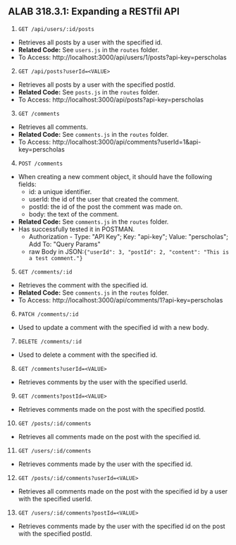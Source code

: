 ## ALAB 318.3.1: Expanding a RESTfil API

1. `GET /api/users/:id/posts`

- Retrieves all posts by a user with the specified id.
- **Related Code:** See `users.js` in the `routes` folder.
- To Access: http://localhost:3000/api/users/1/posts?api-key=perscholas

2. `GET /api/posts?userId=<VALUE>`

- Retrieves all posts by a user with the specified postId.
- **Related Code:** See `posts.js` in the `routes` folder.
- To Access: http://localhost:3000/api/posts?api-key=perscholas

3. `GET /comments`

- Retrieves all comments.
- **Related Code:** See `comments.js` in the `routes` folder.
- To Access: http://localhost:3000/api/comments?userId=1&api-key=perscholas

4. `POST /comments`

- When creating a new comment object, it should have the following fields:
  - id: a unique identifier.
  - userId: the id of the user that created the comment.
  - postId: the id of the post the comment was made on.
  - body: the text of the comment.
- **Related Code:** See `comments.js` in the `routes` folder.
- Has successfully tested it in POSTMAN.
  - Authorization - Type: "API Key"; Key: "api-key"; Value: "perscholas"; Add To: "Query Params"
  - raw Body in JSON:`{"userId": 3, "postId": 2, "content": "This is a test comment."}`

5. `GET /comments/:id`

- Retrieves the comment with the specified id.
- **Related Code:** See `comments.js` in the `routes` folder.
- To Access: http://localhost:3000/api/comments/1?api-key=perscholas

6. `PATCH /comments/:id`

- Used to update a comment with the specified id with a new body.

7. `DELETE /comments/:id`

- Used to delete a comment with the specified id.

8. `GET /comments?userId=<VALUE>`

- Retrieves comments by the user with the specified userId.

9. `GET /comments?postId=<VALUE>`

- Retrieves comments made on the post with the specified postId.

10. `GET /posts/:id/comments`

- Retrieves all comments made on the post with the specified id.

11. `GET /users/:id/comments`

- Retrieves comments made by the user with the specified id.

12. `GET /posts/:id/comments?userId=<VALUE>`

- Retrieves all comments made on the post with the specified id by a user with the specified userId.

13. `GET /users/:id/comments?postId=<VALUE>`

- Retrieves comments made by the user with the specified id on the post with the specified postId.
